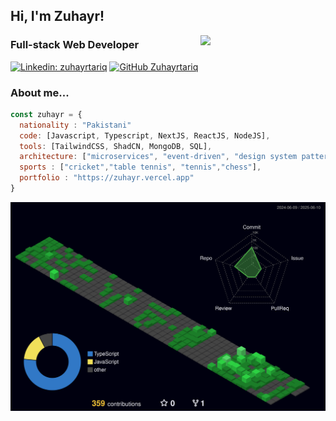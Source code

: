<h2> Hi, I'm Zuhayr! </h2>
<img align='right' src="https://media4.giphy.com/media/v1.Y2lkPTc5MGI3NjExZHU4Z3BmdmJvcmY2emViaGg2cm1lYW83YnhuenhpMThpNXg4azVkcyZlcD12MV9pbnRlcm5hbF9naWZfYnlfaWQmY3Q9Zw/78XCFBGOlS6keY1Bil/giphy.gif" width="200">

### Full-stack Web Developer 

[![Linkedin: zuhayrtariq](https://img.shields.io/badge/-zuhayrtariq-blue?style=flat-square&logo=Linkedin&logoColor=white&link=https://www.linkedin.com/in/zuhayrtariq/)](https://www.linkedin.com/in/zuhayrtariq/)
[![GitHub Zuhayrtariq](https://img.shields.io/github/followers/zuhayrtariq?label=follow&style=social)](https://github.com/zuhayrtariq)


### About me...  

```javascript
const zuhayr = {
  nationality : "Pakistani"
  code: [Javascript, Typescript, NextJS, ReactJS, NodeJS],
  tools: [TailwindCSS, ShadCN, MongoDB, SQL],
  architecture: ["microservices", "event-driven", "design system pattern"],
  sports : ["cricket","table tennis", "tennis","chess"],
  portfolio : "https://zuhayr.vercel.app"
}
```
![](./profile-3d-contrib/profile-night-green.svg)
